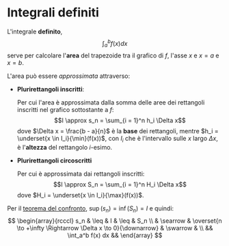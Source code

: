 # Integrali definiti

L'integrale **definito**,
$$\int_a^b f(x)dx$$
serve per calcolare l'**area** del trapezoide tra il grafico di $f$, l'asse $x$ e $x = a$ e $x = b$.

L'area può essere _approssimata_ attraverso:
- **Plurirettangoli inscritti**:

	Per cui l'area è approssimata dalla somma delle aree dei rettangoli inscritti nel grafico sottostante a $f$:
	$$I \approx s_n = \sum_{i = 1}^n h_i \Delta x$$
	dove $\Delta x = \frac{b - a}{n}$ è la **base** dei rettangoli, mentre $h_i = \underset{x \in I_i}{\min}(f(x))$, con $I_i$ che è l'intervallo sulle $x$ largo $\Delta x$, è l'**altezza** del rettangolo $i$-esimo.

- **Plurirettangoli circoscritti**

	Per cui è approssimata dai rettangoli inscritti:
	$$I \approx S_n = \sum_{i = 1}^n H_i \Delta x$$
	dove $H_i = \underset{x \in I_i}{\max}(f(x))$.

Per il [teorema del confronto](../../04/01/README.md), $\sup(s_n) = \inf(S_n) = I$ e quindi:
$$
\begin{array}{rcccl}
s_n & \leq & I & \leq & S_n \\
& \searrow & \overset{n \to +\infty \Rightarrow \Delta x \to 0}{\downarrow} & \swarrow & \\
&& \int_a^b f(x) dx &&
\end{array}
$$
